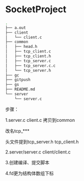 # SocketProject

```bash
.
├── a.out
├── client
│   └── client.c
├── common
│   ├── head.h
│   ├── tcp_client.c
│   ├── tcp_client.h
│   ├── tcp_server.c
│   ├── tcp_server.c.c
│   └── tcp_server.h
├── gc
├── gitpush
├── gs
├── README.md
└── server
    └── server.c

```



步骤：

1.server.c	client.c	拷贝到common

改名tcp_***

头文件提到tcp_server.h	tcp_client.h

2.server/server.c	client/client.c

3.创建编译、提交脚本

4.fd更为结构体数组下标

